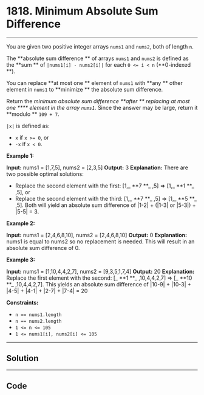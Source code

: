# 1818. Minimum Absolute Sum Difference

---

You are given two positive integer arrays `nums1` and `nums2`, both of length `n`.

The **absolute sum difference ** of arrays `nums1` and `nums2` is defined as the **sum ** of `|nums1[i] - nums2[i]|` for each `0 <= i < n` (**0-indexed **).

You can replace **at most one ** element of `nums1` with **any ** other element in `nums1` to **minimize ** the absolute sum difference.

Return the _minimum absolute sum difference **after ** replacing at most one **** element in the array `nums1`._ Since the answer may be large, return it **modulo ** `109 + 7`.

`|x|` is defined as:

  * `x` if `x >= 0`, or
  * `-x` if `x < 0`.



 

**Example 1:**


**Input:** nums1 = [1,7,5], nums2 = [2,3,5]
**Output:** 3
**Explanation:** There are two possible optimal solutions:
- Replace the second element with the first: [1,_ **7 **_ ,5] => [1,_ **1 **_ ,5], or
- Replace the second element with the third: [1,_ **7 **_ ,5] => [1,_ **5 **_ ,5].
Both will yield an absolute sum difference of |1-2| + (|1-3| or |5-3|) + |5-5| = 3.


**Example 2:**


**Input:** nums1 = [2,4,6,8,10], nums2 = [2,4,6,8,10]
**Output:** 0
**Explanation:** nums1 is equal to nums2 so no replacement is needed. This will result in an 
absolute sum difference of 0.


**Example 3:**


**Input:** nums1 = [1,10,4,4,2,7], nums2 = [9,3,5,1,7,4]
**Output:** 20
**Explanation:** Replace the first element with the second: [_ **1 **_ ,10,4,4,2,7] => [_ **10 **_ ,10,4,4,2,7].
This yields an absolute sum difference of |10-9| + |10-3| + |4-5| + |4-1| + |2-7| + |7-4| = 20


 

**Constraints:**

  * `n == nums1.length`
  * `n == nums2.length`
  * `1 <= n <= 105`
  * `1 <= nums1[i], nums2[i] <= 105`

---

## Solution



---

## Code
```python


```